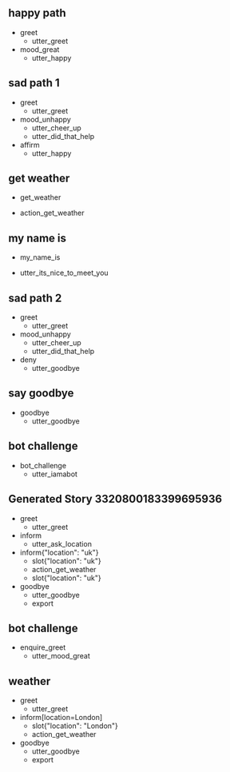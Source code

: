 ## happy path
* greet
  - utter_greet
* mood_great
  - utter_happy

## sad path 1
* greet
  - utter_greet
* mood_unhappy
  - utter_cheer_up
  - utter_did_that_help
* affirm
  - utter_happy

## get weather
* get_weather
- action_get_weather

## my name is
* my_name_is
- utter_its_nice_to_meet_you

## sad path 2
* greet
  - utter_greet
* mood_unhappy
  - utter_cheer_up
  - utter_did_that_help
* deny
  - utter_goodbye

## say goodbye
* goodbye
  - utter_goodbye

## bot challenge
* bot_challenge
  - utter_iamabot

## Generated Story 3320800183399695936
* greet
    - utter_greet
* inform
    - utter_ask_location
* inform{"location": "uk"}
    - slot{"location": "uk"}
    - action_get_weather
    - slot{"location": "uk"}
* goodbye
    - utter_goodbye
    - export

## bot challenge
* enquire_greet
    - utter_mood_great

## weather
* greet
    - utter_greet
* inform[location=London]
    - slot{"location": "London"}
    - action_get_weather
* goodbye
    - utter_goodbye
    - export
